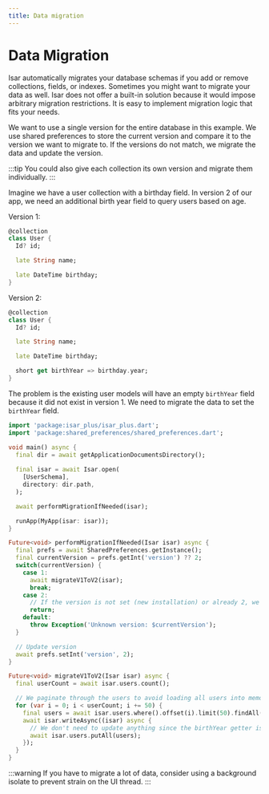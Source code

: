 ```yaml
---
title: Data migration
---
```


# Data Migration

Isar automatically migrates your database schemas if you add or remove collections, fields, or indexes. Sometimes you might want to migrate your data as well. Isar does not offer a built-in solution because it would impose arbitrary migration restrictions. It is easy to implement migration logic that fits your needs.

We want to use a single version for the entire database in this example. We use shared preferences to store the current version and compare it to the version we want to migrate to. If the versions do not match, we migrate the data and update the version.

:::tip
You could also give each collection its own version and migrate them individually.
:::

Imagine we have a user collection with a birthday field. In version 2 of our app, we need an additional birth year field to query users based on age.

Version 1:
```dart
@collection
class User {
  Id? id;

  late String name;

  late DateTime birthday;
}
```

Version 2:
```dart
@collection
class User {
  Id? id;

  late String name;

  late DateTime birthday;

  short get birthYear => birthday.year;
}
```

The problem is the existing user models will have an empty `birthYear` field because it did not exist in version 1. We need to migrate the data to set the `birthYear` field.

```dart
import 'package:isar_plus/isar_plus.dart';
import 'package:shared_preferences/shared_preferences.dart';

void main() async {
  final dir = await getApplicationDocumentsDirectory();
  
  final isar = await Isar.open(
    [UserSchema],
    directory: dir.path,
  );

  await performMigrationIfNeeded(isar);

  runApp(MyApp(isar: isar));
}

Future<void> performMigrationIfNeeded(Isar isar) async {
  final prefs = await SharedPreferences.getInstance();
  final currentVersion = prefs.getInt('version') ?? 2;
  switch(currentVersion) {
    case 1:
      await migrateV1ToV2(isar);
      break;
    case 2:
      // If the version is not set (new installation) or already 2, we do not need to migrate
      return;
    default:
      throw Exception('Unknown version: $currentVersion');
  }

  // Update version
  await prefs.setInt('version', 2);
}

Future<void> migrateV1ToV2(Isar isar) async {
  final userCount = await isar.users.count();

  // We paginate through the users to avoid loading all users into memory at once
  for (var i = 0; i < userCount; i += 50) {
    final users = await isar.users.where().offset(i).limit(50).findAll();
    await isar.writeAsync((isar) async {
      // We don't need to update anything since the birthYear getter is used
      await isar.users.putAll(users);
    });
  }
}
```

:::warning
If you have to migrate a lot of data, consider using a background isolate to prevent strain on the UI thread.
:::
